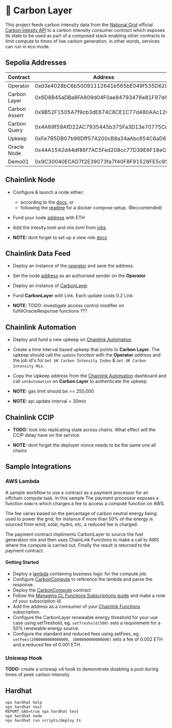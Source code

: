 # 🌱 Carbon Layer 

This project feeds carbon intensity data from the [National Grid](https://www.nationalgrid.com/uk) official [Carbon Intesity API](https://api.carbonintensity.org.uk/) to a carbon intensity consumer contract which exposes its state to be used as part of a composed stack enabling other contracts to limit compute to times of low carbon generation, in other words, services can run in eco mode.

## Sepolia Addresses
| Contract        | Address                                    |
|-----------------|------------------------------------------- |
| Operator        | 0xd3e4028bC6b50091112641b565bE049f535D6299 |
| Carbon Layer    | 0x6D8B45aDBa8FA809d04F0ae84793476e81F97d42 |
| Carbon Assert   | 0x9B52F1505A7f9cb3dE674C8CE1C77d480AAc1209 |
| Carbon Query    | 0x4A69f59AfD22AC7935445b375Fa3D13e70775Cdb |
| Upkeep          | 0xFe7B5DB07b96Dff57A200cB8a34aAbc654C6aD66 |
| Oracle Node     | 0x44A1542d44df86f7AC5Fed208cc77D39E6F18eC0 |
| Demo01          | 0x9C30040ECAD7f2E39073fa7f40F8F91528FE5c95 |


## Chainlink Node

* Configure & launch a node either:
  * according to the [docs](https://docs.chain.link/chainlink-nodes/v1/running-a-chainlink-node), or
  * following the [readme](./chainlink-node/README.md) for a docker compose setup. (Reccomended)   

* Fund your node [address](http://localhost:6688/keys) with ETH


* Add the intesity.toml and mix.toml from [jobs](./chainlink-node/jobs/) 

* **NOTE:** dont forget to set up a view role [docs](https://docs.chain.link/chainlink-nodes/v1/roles-and-access)

## Chainlink Data Feed

* Deploy an instance of the [operator](./contracts/Operator.sol) and save the address.

* Set the node [address](http://localhost:6688/keys) as an authorised sender on the **Operator**

* Deploy an instance of [CarbonLayer](./contracts/CarbonLayer.sol)

* Fund **CarbonLayer** with Link. Each update costs 0.2 Link 

* **NOTE:** TODO: investigate access control modifier on fulfillOracleResponse functions ???

## Chainlink Automation

* Deploy and fund a new upkeep on [Chainlink Automation](https://automation.chain.link/) 

* Create a time interval based upkeep that points to **Carbon Layer**. The upkeep should call the `update` function with the **Operator** address and the job id's for `Get UK Carbon Intensity Index` & `Get UK Carbon Intensity Mix`. 

* Copy the Upkeep address from the [Chainlink Automation](https://automation.chain.link/) dashboard and call `setAutomation` on **Carbon Layer** to authenticate the upkeep.


* **NOTE:** gas limit should be >= 250,000
* **NOTE:** api update interval = 30min 

## Chainlink CCIP

* **TODO:** look into replicating state across chains. What effect will the CCIP delay have on the service.

* **NOTE:** dont forget the deployer nonce needs to be the same one all chains

## Sample Integrations

### AWS Lambda 
A sample workflow to use a contract as a payment processor for an offchain compute task. In this sample The payment processor exposes a function `doWork` which charges a fee to access a compute function on AWS. 

The fee varies based on the percentage of carbon neutral energy being used to power the grid, for instance if more than 50% of the energy is sourced from wind, solar, hydro, etc, a reduced fee is charged.

The payment contract impliments CarbonLayer to source the fuel generation mix and then uses ChainLink Functions to make a call to AWS where the compute is carried out. Finally the result is returned to the  payment contract.

#### Getting Started
* Deploy a [lambda](examples/carbonCompute/simpleLambda.js) containing business logic for the compute job.
* Configure [CarbonCompute](examples/carbonCompute/CarbonCompute.sol) to reference the lambda and parse the response.
* Deploy the [CarbonCompute](examples/carbonCompute/CarbonCompute.sol) contract
* Follow the [Managing CL Functions Subscriptions guide](https://docs.chain.link/chainlink-functions/resources/subscriptions#create-a-subscriptio) and make a note of your subscription id. 
* Add the address as a comsumer of your [Chainlink Functions](https://functions.chain.link/) subscription.
* Configure the CarbonLayer renewable energy threshold for your use case using setTreshold, eg. `setTreshold(500)` sets a requirement for a 50% renewable energy source.
* Configure the standard and reduced fees using setFees, eg. `setFees(2000000000000000, 1000000000000000)` sets a fee of 0.002 ETH and a reduced fee of 0.001 ETH.

### Uniswap Hook
**TODO:** create a uniswap v4 hook to demonstrate disabling a pool during times of peek carbon intensity

## Hardhat

```shell
npx hardhat help
npx hardhat test
REPORT_GAS=true npx hardhat test
npx hardhat node
npx hardhat run scripts/deploy.ts
```
